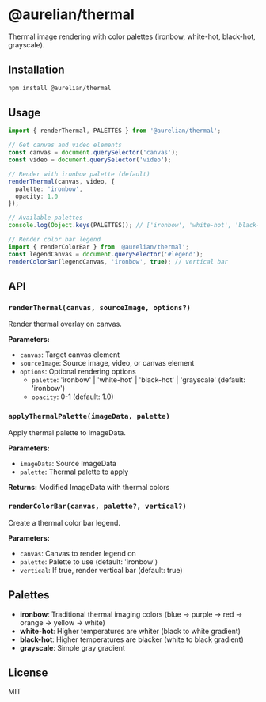 # @aurelian/thermal

Thermal image rendering with color palettes (ironbow, white-hot, black-hot, grayscale).

## Installation

```bash
npm install @aurelian/thermal
```

## Usage

```typescript
import { renderThermal, PALETTES } from '@aurelian/thermal';

// Get canvas and video elements
const canvas = document.querySelector('canvas');
const video = document.querySelector('video');

// Render with ironbow palette (default)
renderThermal(canvas, video, {
  palette: 'ironbow',
  opacity: 1.0
});

// Available palettes
console.log(Object.keys(PALETTES)); // ['ironbow', 'white-hot', 'black-hot', 'grayscale']

// Render color bar legend
import { renderColorBar } from '@aurelian/thermal';
const legendCanvas = document.querySelector('#legend');
renderColorBar(legendCanvas, 'ironbow', true); // vertical bar
```

## API

### `renderThermal(canvas, sourceImage, options?)`

Render thermal overlay on canvas.

**Parameters:**
- `canvas`: Target canvas element
- `sourceImage`: Source image, video, or canvas element
- `options`: Optional rendering options
  - `palette`: 'ironbow' | 'white-hot' | 'black-hot' | 'grayscale' (default: 'ironbow')
  - `opacity`: 0-1 (default: 1.0)

### `applyThermalPalette(imageData, palette)`

Apply thermal palette to ImageData.

**Parameters:**
- `imageData`: Source ImageData
- `palette`: Thermal palette to apply

**Returns:** Modified ImageData with thermal colors

### `renderColorBar(canvas, palette?, vertical?)`

Create a thermal color bar legend.

**Parameters:**
- `canvas`: Canvas to render legend on
- `palette`: Palette to use (default: 'ironbow')
- `vertical`: If true, render vertical bar (default: true)

## Palettes

- **ironbow**: Traditional thermal imaging colors (blue → purple → red → orange → yellow → white)
- **white-hot**: Higher temperatures are whiter (black to white gradient)
- **black-hot**: Higher temperatures are blacker (white to black gradient)
- **grayscale**: Simple gray gradient

## License

MIT
